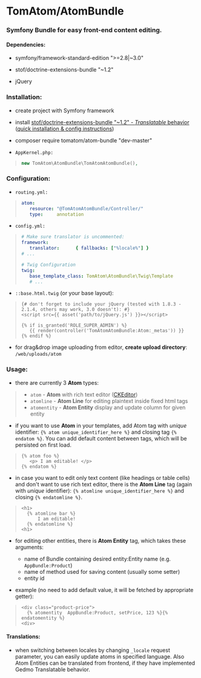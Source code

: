 # __TomAtom/AtomBundle__

### __Symfony__ Bundle for easy __front-end content editing.__


#### Dependencies:

* symfony/framework-standard-edition ">=2.8|~3.0"

* stof/doctrine-extensions-bundle "~1.2"
 
* jQuery


### Installation:

* create project with Symfony framework

* install [stof/doctrine-extensions-bundle "~1.2" - _Translatable_ behavior](https://github.com/stof/StofDoctrineExtensionsBundle)
  ([quick installation & config instructions](Resources/doc/gedmo-config.md))

* composer require tomatom/atom-bundle "dev-master"

* `AppKernel.php:`
>```php
>new TomAtom\AtomBundle\TomAtomAtomBundle(),
>```


### Configuration:

* `routing.yml:`
>```yml
>atom:
>    resource: "@TomAtomAtomBundle/Controller/"
>    type:     annotation
>```

* `config.yml:`
>```yml
># Make sure translator is uncommented:
>framework:
>    translator:      { fallbacks: ["%locale%"] }
># ...
>
># Twig Configuration
>twig:
>    base_template_class: TomAtom\AtomBundle\Twig\Template
>    # ...
>```

* `::base.html.twig` (or your base layout):
>```twig
>{# don't forget to include your jQuery (tested with 1.8.3 - 2.1.4, others may work, 3.0 doesn't): #}
><script src={{ asset('path/to/jQuery.js') }}></script>
>
>{% if is_granted('ROLE_SUPER_ADMIN') %}
>    {{ render(controller('TomAtomAtomBundle:Atom:_metas')) }}
>{% endif %}
>```

* for drag&drop image uploading from editor, __create upload directory__: `/web/uploads/atom`


### Usage:

* there are currently 3 __Atom__ types:
>* `atom` - __Atom__ with rich text editor ([CKEditor](http://ckeditor.com/))
>* `atomline` - __Atom Line__ for editing plaintext inside fixed html tags
>* `atomentity` - __Atom Entity__ display and update column for given entity


* if you want to use __Atom__ in your templates, add Atom tag with _unique_ identifier: `{% atom unique_identifier_here %}`
    and closing tag `{% endatom %}`. You can add default content between tags, which will be persisted on first load.
>```twig
>{% atom foo %}
>    <p> I am editable! </p>
>{% endatom %}
>```

* in case you want to edit only text content (like headings or table cells) and don't want to use rich text editor,
 there is the __Atom Line__ tag (again with _unique_ identifier): `{% atomline unique_identifier_here %}` and closing `{% endatomline %}`.
>```twig
><h1>
>   {% atomline bar %}
>       I am editable!
>   {% endatomline %}
><h1>
>```

* for editing other entities, there is __Atom Entity__ tag, which takes these arguments:

    * name of Bundle containing desired entity:Entity name (e.g. `AppBundle:Product`)
    * name of method used for saving content (usually some setter)
    * entity id
    
* example (no need to add default value, it will be fetched by appropriate getter):
>```twig
><div class="product-price">
>   {% atomentity  AppBundle:Product, setPrice, 123 %}{% endatomentity %}
><div>
>```


#### Translations:

* when switching between locales by changing `_locale` request parameter, you can easily update atoms in specified language.
  Also Atom Entities can be translated from frontend, if they have implemented Gedmo Translatable behavior.